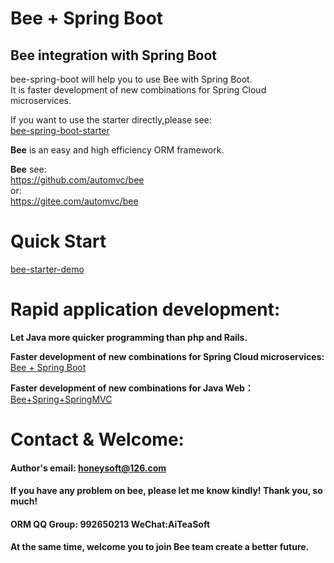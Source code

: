 
Bee + Spring Boot
=========
## Bee integration with Spring Boot 
bee-spring-boot will help you to use Bee with Spring Boot.   
It is faster development of new combinations for Spring Cloud microservices.   

If you want to use the starter directly,please see:  
[bee-spring-boot-starter](../../../bee-spring-boot-starter)  

**Bee** is an easy and high efficiency ORM framework.   

**Bee** see:  
https://github.com/automvc/bee  
or:  
https://gitee.com/automvc/bee  

Quick Start
=========	
[bee-starter-demo](../../../bee-starter-demo)  


Rapid application development:
=========	
**Let Java more quicker programming than php and Rails.**  

**Faster development of new combinations for Spring Cloud microservices:**   
[Bee + Spring Boot](../../../bee-springboot)  

**Faster development of new combinations for Java Web：**  
[Bee+Spring+SpringMVC](../../../../aiteasoft/bee-spring-springmvc)  


Contact & Welcome:
=========	
#### Author's email:    honeysoft@126.com  
#### If you have any problem on bee, please let me know kindly! Thank you, so much!  
#### ORM QQ Group: 992650213     WeChat:AiTeaSoft  
#### At the same time, welcome you to join Bee team create a better future. 
